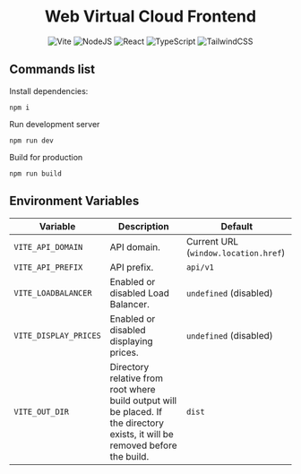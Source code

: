 <div align="center">
  <h1>Web Virtual Cloud Frontend</h1>

</div>

<div align="center">

![Vite](https://img.shields.io/badge/vite-%23646CFF.svg?style=for-the-badge&logo=vite&logoColor=white)
![NodeJS](https://img.shields.io/badge/node.js-6DA55F?style=for-the-badge&logo=node.js&logoColor=white)
![React](https://img.shields.io/badge/react-%2335495e.svg?style=for-the-badge&logo=react&logoColor=%0a7ea4)
![TypeScript](https://img.shields.io/badge/typescript-%23007ACC.svg?style=for-the-badge&logo=typescript&logoColor=white)
![TailwindCSS](https://img.shields.io/badge/tailwindcss-%2338B2AC.svg?style=for-the-badge&logo=tailwind-css&logoColor=white)

</div>

## Commands list

Install dependencies:

```ssh
npm i
```

Run development server

```ssh
npm run dev
```

Build for production

```ssh
npm run build
```

## Environment Variables

| Variable              | Description                                                                                                                   | Default                              |
| --------------------- | ----------------------------------------------------------------------------------------------------------------------------- | ------------------------------------ |
| `VITE_API_DOMAIN`     | API domain.                                                                                                                   | Current URL (`window.location.href`) |
| `VITE_API_PREFIX`     | API prefix.                                                                                                                   | `api/v1`                             |
| `VITE_LOADBALANCER`   | Enabled or disabled Load Balancer.                                                                                            | `undefined` (disabled)               |
| `VITE_DISPLAY_PRICES` | Enabled or disabled displaying prices.                                                                                        | `undefined` (disabled)               |
| `VITE_OUT_DIR`        | Directory relative from root where build output will be placed. If the directory exists, it will be removed before the build. | `dist`                               |
